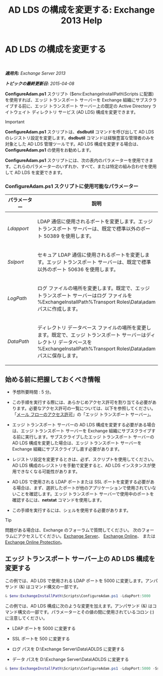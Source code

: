 ﻿---
title: 'AD LDS の構成を変更する: Exchange 2013 Help'
TOCTitle: AD LDS の構成を変更する
ms:assetid: 381f582c-15ec-43bc-b674-5399fad72c97
ms:mtpsurl: https://technet.microsoft.com/ja-jp/library/Aa997269(v=EXCHG.150)
ms:contentKeyID: 61180555
ms.date: 04/24/2018
mtps_version: v=EXCHG.150
ms.translationtype: HT
---

# AD LDS の構成を変更する

 

_**適用先:** Exchange Server 2013_

_**トピックの最終更新日:** 2015-04-08_

**ConfigureAdam.ps1** スクリプト ($env:ExchangeInstallPath\\Scripts に配置) を使用すれば、エッジ トランスポート サーバーを Exchange 組織にサブスクライブする前に、エッジ トランスポート サーバー上の既定の Active Directory ライトウェイト ディレクトリ サービス (AD LDS) 構成を変更できます。


> [!IMPORTANT]
> <STRONG>ConfigureAdam.ps1</STRONG> スクリプトは、<STRONG>dsdbutil</STRONG> コマンドを呼び出して AD&nbsp;LDS のレジストリ設定を変更します。<STRONG>dsdbutil</STRONG> コマンドは経験豊富な管理者のみを対象とした AD&nbsp;LDS 管理ツールです。AD&nbsp;LDS 構成を変更する場合は、<STRONG>ConfigureAdam.ps1</STRONG> の使用をお勧めします。



**ConfigureAdam.ps1** スクリプトには、次の表内のパラメーターを使用できます。これらのパラメーターのいずれか、すべて、または特定の組み合わせを使用して AD LDS を変更できます。

### ConfigureAdam.ps1 スクリプトに使用可能なパラメーター

<table>
<colgroup>
<col style="width: 50%" />
<col style="width: 50%" />
</colgroup>
<thead>
<tr class="header">
<th>パラメーター</th>
<th>説明</th>
</tr>
</thead>
<tbody>
<tr class="odd">
<td><p><em>Ldapport</em></p></td>
<td><p>LDAP 通信に使用されるポートを変更します。エッジ トランスポート サーバーは、既定で標準以外のポート 50389 を使用します。</p></td>
</tr>
<tr class="even">
<td><p><em>Sslport</em></p></td>
<td><p>セキュア LDAP 通信に使用されるポートを変更します。エッジ トランスポート サーバーは、既定で標準以外のポート 50636 を使用します。</p></td>
</tr>
<tr class="odd">
<td><p><em>LogPath</em></p></td>
<td><p>ログ ファイルの場所を変更します。既定で、エッジ トランスポート サーバーはログ ファイルを %ExchangeInstallPath%Transport Roles\Data\adam パスに作成します。</p></td>
</tr>
<tr class="even">
<td><p><em>DataPath</em></p></td>
<td><p>ディレクトリ データベース ファイルの場所を変更します。既定で、エッジ トランスポート サーバーはディレクトリ データベースを %ExchangeInstallPath%Transport Roles\Data\adam パスに保存します。</p></td>
</tr>
</tbody>
</table>


## 始める前に把握しておくべき情報

  - 予想所要時間 : 5 分。

  - この手順を実行する際には、あらかじめアクセス許可を割り当てる必要があります。必要なアクセス許可の一覧については、以下を参照してください。「[メール フローのアクセス許可](mail-flow-permissions-exchange-2013-help.md)」の「エッジ トランスポート サーバー」。

  - エッジ トランスポート サーバーの AD LDS 構成を変更する必要がある場合は、エッジ トランスポート サーバーを Exchange 組織にサブスクライブする前に実行します。サブスクライブしたエッジ トランスポート サーバーの AD LDS 構成を変更した場合は、エッジ トランスポート サーバーを Exchange 組織にサブスクライブし直す必要があります。

  - レジストリ設定を変更するときは、必ず、スクリプトを使用してください。AD LDS 構成のレジストリを手動で変更すると、AD LDS インスタンスが使用できなくなる可能性があります。

  - AD LDS で使用される LDAP ポートまたは SSL ポートを変更する必要がある場合は、まず、選択したポートが他のアプリケーションで使用されていないことを確認します。エッジ トランスポート サーバーで使用中のポートを確認するには、**netstat** コマンドを使用します。

  - この手順を実行するには、シェルを使用する必要があります。


> [!TIP]
> 問題がある場合は、Exchange のフォーラムで質問してください。 次のフォーラムにアクセスしてください。<A href="https://go.microsoft.com/fwlink/p/?linkid=60612">Exchange Server</A>、 <A href="https://go.microsoft.com/fwlink/p/?linkid=267542">Exchange Online</A>、 または <A href="https://go.microsoft.com/fwlink/p/?linkid=285351">Exchange Online Protection</A>。



## エッジ トランスポート サーバー上の AD LDS 構成を変更する

この例では、AD LDS で使用される LDAP ポートを 5000 に変更します。アンパサンド (&) はコマンド構文の一部です。

  ```powershell
  & $env:ExchangeInstallPath\Scripts\ConfigureAdam.ps1 -LdapPort:5000
  ```

この例では、AD LDS 構成に次のような変更を加えます。アンパサンド (&) はコマンド構文の一部です。パラメーターとその値の間に使用されているコロン (:) に注意してください。

  - LDAP ポートを 5000 に変更する

  - SSL ポートを 500 に変更する

  - ログ パスを D:\\Exchange Server\\Data\\ADLDS に変更する

  - データ パスを D:\\Exchange Server\\Data\\ADLDS に変更する

<!-- end list -->

  ```powershell
  & $env:ExchangeInstallPath\Scripts\ConfigureAdam.ps1 -LdapPort:5000 -SslPort:5001 -LogPath:"D:\Exchange Server\Data\ADLDS" -DataPath:"D:\Exchange Server\Data\ADLDS"
  ```


